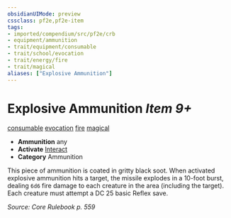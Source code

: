 ```yaml
---
obsidianUIMode: preview
cssclass: pf2e,pf2e-item
tags:
- imported/compendium/src/pf2e/crb
- equipment/ammunition
- trait/equipment/consumable
- trait/school/evocation
- trait/energy/fire
- trait/magical
aliases: ["Explosive Ammunition"]
---
```

# Explosive Ammunition *Item 9+*  
[consumable](consumable.md)  [evocation](evocation.md)  [fire](fire.md)  [magical](magical.md)  

- **Ammunition** any
- **Activate** [Interact](interact.md)
- **Category** Ammunition

This piece of ammunition is coated in gritty black soot. When activated explosive ammunition hits a target, the missile explodes in a 10-foot burst, dealing `6d6` fire damage to each creature in the area (including the target). Each creature must attempt a DC 25 basic Reflex save.

*Source: Core Rulebook p. 559*